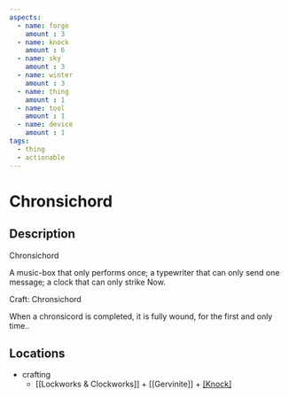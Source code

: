 ```yaml
---
aspects: 
  - name: forge
    amount : 3
  - name: knock
    amount : 6
  - name: sky
    amount : 3
  - name: winter
    amount : 3
  - name: thing
    amount : 1
  - name: tool
    amount : 1
  - name: device
    amount : 1
tags:
  - thing
  - actionable
---
```


# Chronsichord

## Description
Chronsichord

A music-box that only performs once; a typewriter that can only send one message; a clock that can only strike Now.


Craft: Chronsichord

When a chronsicord is completed, it is fully wound, for the first and only time..

## Locations
- crafting
	- [[Lockworks & Clockworks]] + [[Gervinite]] + [[Knock]](15)